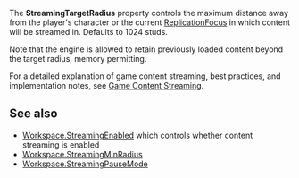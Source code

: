 The **StreamingTargetRadius** property controls the maximum distance away from the player's character or the current [ReplicationFocus](https://developer.roblox.com/en-us/api-reference/property/Player/ReplicationFocus) in which content will be streamed in. Defaults to 1024 studs.

Note that the engine is allowed to retain previously loaded content beyond the target radius, memory permitting.

For a detailed explanation of game content streaming, best practices, and implementation notes, see [Game Content Streaming](https://developer.roblox.com/en-us/articles/content-streaming).

See also
--------

*   [Workspace.StreamingEnabled](https://developer.roblox.com/en-us/api-reference/property/Workspace/StreamingEnabled) which controls whether content streaming is enabled
*   [Workspace.StreamingMinRadius](https://developer.roblox.com/en-us/api-reference/property/Workspace/StreamingMinRadius)
*   [Workspace.StreamingPauseMode](https://developer.roblox.com/en-us/api-reference/property/Workspace/StreamingPauseMode)